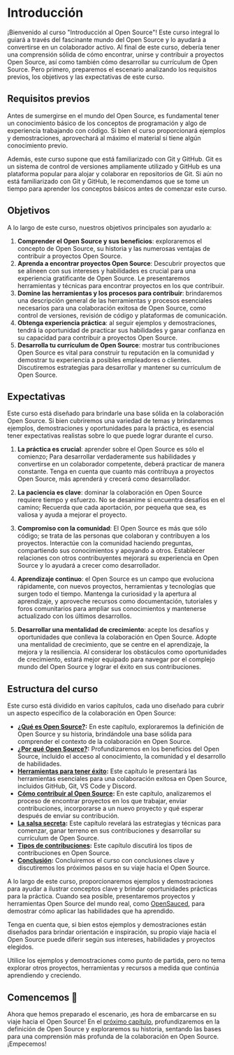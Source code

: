 # Introducción

¡Bienvenido al curso "Introducción al Open Source"! Este curso integral lo guiará a través del fascinante mundo del Open Source y lo ayudará a convertirse en un colaborador activo. Al final de este curso, debería tener una comprensión sólida de cómo encontrar, unirse y contribuir a proyectos Open Source, así como también cómo desarrollar su currículum de Open Source. Pero primero, preparemos el escenario analizando los requisitos previos, los objetivos y las expectativas de este curso.

## Requisitos previos

Antes de sumergirse en el mundo del Open Source, es fundamental tener un conocimiento básico de los conceptos de programación y algo de experiencia trabajando con código. Si bien el curso proporcionará ejemplos y demostraciones, aprovechará al máximo el material si tiene algún conocimiento previo.

Además, este curso supone que está familiarizado con Git y GitHub. Git es un sistema de control de versiones ampliamente utilizado y GitHub es una plataforma popular para alojar y colaborar en repositorios de Git. Si aún no está familiarizado con Git y GitHub, le recomendamos que se tome un tiempo para aprender los conceptos básicos antes de comenzar este curso.

## Objetivos

A lo largo de este curso, nuestros objetivos principales son ayudarlo a:

1. **Comprender el Open Source y sus beneficios**: exploraremos el concepto de Open Source, su historia y las numerosas ventajas de contribuir a proyectos Open Source.
2. **Aprenda a encontrar proyectos Open Source**: Descubrir proyectos que se alineen con sus intereses y habilidades es crucial para una experiencia gratificante de Open Source. Le presentaremos herramientas y técnicas para encontrar proyectos en los que contribuir.
3. **Domine las herramientas y los procesos para contribuir**: brindaremos una descripción general de las herramientas y procesos esenciales necesarios para una colaboración exitosa de Open Source, como control de versiones, revisión de código y plataformas de comunicación.
4. **Obtenga experiencia práctica**: al seguir ejemplos y demostraciones, tendrá la oportunidad de practicar sus habilidades y ganar confianza en su capacidad para contribuir a proyectos Open Source.
5. **Desarrolla tu currículum de Open Source**: mostrar tus contribuciones Open Source es vital para construir tu reputación en la comunidad y demostrar tu experiencia a posibles empleadores o clientes. Discutiremos estrategias para desarrollar y mantener su currículum de Open Source.

## Expectativas

Este curso está diseñado para brindarle una base sólida en la colaboración Open Source. Si bien cubriremos una variedad de temas y brindaremos ejemplos, demostraciones y oportunidades para la práctica, es esencial tener expectativas realistas sobre lo que puede lograr durante el curso.

1. **La práctica es crucial**: aprender sobre el Open Source es sólo el comienzo; Para desarrollar verdaderamente sus habilidades y convertirse en un colaborador competente, deberá practicar de manera constante. Tenga en cuenta que cuanto más contribuya a proyectos Open Source, más aprenderá y crecerá como desarrollador.

2. **La paciencia es clave**: dominar la colaboración en Open Source requiere tiempo y esfuerzo. No se desanime si encuentra desafíos en el camino; Recuerda que cada aportación, por pequeña que sea, es valiosa y ayuda a mejorar el proyecto.

3. **Compromiso con la comunidad**: El Open Source es más que sólo código; se trata de las personas que colaboran y contribuyen a los proyectos. Interactúe con la comunidad haciendo preguntas, compartiendo sus conocimientos y apoyando a otros. Establecer relaciones con otros contribuyentes mejorará su experiencia en Open Source y lo ayudará a crecer como desarrollador.

4. **Aprendizaje continuo**: el Open Source es un campo que evoluciona rápidamente, con nuevos proyectos, herramientas y tecnologías que surgen todo el tiempo. Mantenga la curiosidad y la apertura al aprendizaje, y aproveche recursos como documentación, tutoriales y foros comunitarios para ampliar sus conocimientos y mantenerse actualizado con los últimos desarrollos.

5. **Desarrollar una mentalidad de crecimiento**: acepte los desafíos y oportunidades que conlleva la colaboración en Open Source. Adopte una mentalidad de crecimiento, que se centre en el aprendizaje, la mejora y la resiliencia. Al considerar los obstáculos como oportunidades de crecimiento, estará mejor equipado para navegar por el complejo mundo del Open Source y lograr el éxito en sus contribuciones.

## Estructura del curso

Este curso está dividido en varios capítulos, cada uno diseñado para cubrir un aspecto específico de la colaboración en Open Source:

- **[¿Qué es Open Source?](que-es-open-source.md):** En este capítulo, exploraremos la definición de Open Source y su historia, brindándole una base sólida para comprender el contexto de la colaboración en Open Source.
- **[¿Por qué Open Source?](por-que-open-source.md):** Profundizaremos en los beneficios del Open Source, incluido el acceso al conocimiento, la comunidad y el desarrollo de habilidades.
- **[Herramientas para tener éxito](herramientas-para-tener-exito.md):** Este capítulo le presentará las herramientas esenciales para una colaboración exitosa en Open Source, incluidos GitHub, Git, VS Code y Discord.
- **[Cómo contribuir al Open Source](como-contribuir-al-open-source.md):** En este capítulo, analizaremos el proceso de encontrar proyectos en los que trabajar, enviar contribuciones, incorporarse a un nuevo proyecto y qué esperar después de enviar su contribución.
- **[La salsa secreta](la-salsa-secreta.md):** Este capítulo revelará las estrategias y técnicas para comenzar, ganar terreno en sus contribuciones y desarrollar su currículum de Open Source.
- **[Tipos de contribuciones](tipos-de-contribuciones.md):** Este capítulo discutirá los tipos de contribuciones en Open Source.
- **[Conclusión](conclusion.md):** Concluiremos el curso con conclusiones clave y discutiremos los próximos pasos en su viaje hacia el Open Source.

A lo largo de este curso, proporcionaremos ejemplos y demostraciones para ayudar a ilustrar conceptos clave y brindar oportunidades prácticas para la práctica. Cuando sea posible, presentaremos proyectos y herramientas Open Source del mundo real, como [OpenSauced](https://opensauced.pizza/), para demostrar cómo aplicar las habilidades que ha aprendido.

Tenga en cuenta que, si bien estos ejemplos y demostraciones están diseñados para brindar orientación e inspiración, su propio viaje hacia el Open Source puede diferir según sus intereses, habilidades y proyectos elegidos.

Utilice los ejemplos y demostraciones como punto de partida, pero no tema explorar otros proyectos, herramientas y recursos a medida que continúa aprendiendo y creciendo.

## Comencemos 🚀

Ahora que hemos preparado el escenario, ¡es hora de embarcarse en su viaje hacia el Open Source! En el [próximo capítulo](que-es-open-source.md), profundizaremos en la definición de Open Source y exploraremos su historia, sentando las bases para una comprensión más profunda de la colaboración en Open Source. ¡Empecemos!